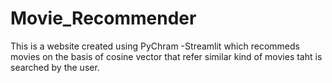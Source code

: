 # Movie_Recommender
This is a website created using PyChram -Streamlit which recommeds movies on the basis of cosine vector that refer similar kind of movies taht is searched by the user.
